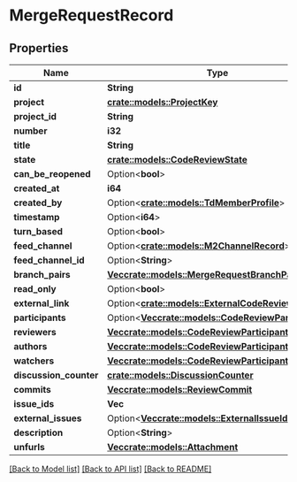 # MergeRequestRecord

## Properties

Name | Type | Description | Notes
------------ | ------------- | ------------- | -------------
**id** | **String** |  | 
**project** | [**crate::models::ProjectKey**](ProjectKey.md) |  | 
**project_id** | **String** |  | 
**number** | **i32** |  | 
**title** | **String** |  | 
**state** | [**crate::models::CodeReviewState**](CodeReviewState.md) |  | 
**can_be_reopened** | Option<**bool**> |  | [optional]
**created_at** | **i64** |  | 
**created_by** | Option<[**crate::models::TdMemberProfile**](TD_MemberProfile.md)> |  | [optional]
**timestamp** | Option<**i64**> |  | [optional]
**turn_based** | Option<**bool**> |  | [optional]
**feed_channel** | Option<[**crate::models::M2ChannelRecord**](M2ChannelRecord.md)> |  | [optional]
**feed_channel_id** | Option<**String**> |  | [optional]
**branch_pairs** | [**Vec<crate::models::MergeRequestBranchPair>**](MergeRequestBranchPair.md) |  | 
**read_only** | Option<**bool**> |  | [optional]
**external_link** | Option<[**crate::models::ExternalCodeReviewLink**](ExternalCodeReviewLink.md)> |  | [optional]
**participants** | Option<[**Vec<crate::models::CodeReviewParticipant>**](CodeReviewParticipant.md)> |  | [optional]
**reviewers** | [**Vec<crate::models::CodeReviewParticipantRecord>**](CodeReviewParticipantRecord.md) |  | 
**authors** | [**Vec<crate::models::CodeReviewParticipantRecord>**](CodeReviewParticipantRecord.md) |  | 
**watchers** | [**Vec<crate::models::CodeReviewParticipantRecord>**](CodeReviewParticipantRecord.md) |  | 
**discussion_counter** | [**crate::models::DiscussionCounter**](DiscussionCounter.md) |  | 
**commits** | [**Vec<crate::models::ReviewCommit>**](ReviewCommit.md) |  | 
**issue_ids** | **Vec<String>** |  | 
**external_issues** | Option<[**Vec<crate::models::ExternalIssueIdOut>**](ExternalIssueIdOut.md)> |  | [optional]
**description** | Option<**String**> |  | [optional]
**unfurls** | [**Vec<crate::models::Attachment>**](Attachment.md) |  | 

[[Back to Model list]](../README.md#documentation-for-models) [[Back to API list]](../README.md#documentation-for-api-endpoints) [[Back to README]](../README.md)



